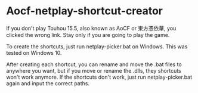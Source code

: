 # Aocf-netplay-shortcut-creator
If you don't play Touhou 15.5, also known as AoCF or 東方憑依華, you clicked the wrong link. Stay only if you are going to play the game.

To create the shortcuts, just run netplay-picker.bat on Windows. This was tested on Windows 10.

After creating each shortcut, you can rename and move the .bat files to anywhere you want, but if you move or rename the .dlls, they shortcuts won't work anymore. If the shortcuts don't work, just run netplay-picker.bat again and input the correct paths.